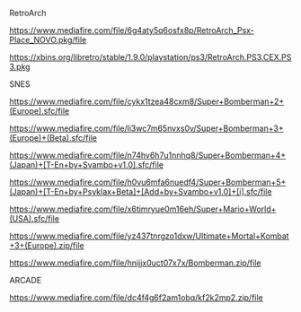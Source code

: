 RetroArch

https://www.mediafire.com/file/6g4aty5q6osfx8p/RetroArch_Psx-Place_NOVO.pkg/file

https://xbins.org/libretro/stable/1.9.0/playstation/ps3/RetroArch.PS3.CEX.PS3.pkg

SNES

https://www.mediafire.com/file/cykx1tzea48cxm8/Super+Bomberman+2+(Europe).sfc/file

https://www.mediafire.com/file/li3wc7m65nvxs0v/Super+Bomberman+3+(Europe)+(Beta).sfc/file

https://www.mediafire.com/file/n74hv6h7u1nnhq8/Super+Bomberman+4+(Japan)+[T-En+by+Svambo+v1.0].sfc/file

https://www.mediafire.com/file/h0vu6mfa6nuedf4/Super+Bomberman+5+(Japan)+[T-En+by+Psyklax+Beta]+[Add+by+Svambo+v1.0]+[i].sfc/file

https://www.mediafire.com/file/x6timryue0m16eh/Super+Mario+World+(USA).sfc/file

https://www.mediafire.com/file/yz437tnrgzo1dxw/Ultimate+Mortal+Kombat+3+(Europe).zip/file

https://www.mediafire.com/file/hnijjx0uct07x7x/Bomberman.zip/file

ARCADE

https://www.mediafire.com/file/dc4f4g6f2am1obq/kf2k2mp2.zip/file
